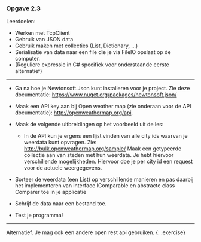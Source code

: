 ### Opgave 2.3
Leerdoelen:
- Werken met TcpClient 
- Gebruik van JSON data 
- Gebruik maken met collecties (List, Dictionary, …)
- Serialisatie van data naar een file die je via FileIO opslaat op de computer. 
- (Reguliere expressie in C# specifiek voor onderstaande eerste alternatief) 

---------------------------------------------------------------------------------

* Ga na hoe je Newtonsoft.Json kunt installeren voor je project. Zie deze documentatie: https://www.nuget.org/packages/newtonsoft.json/ 
* Maak een API key aan bij Open weather map (zie onderaan voor de API documentatie): http://openweathermap.org/api. 

* Maak de volgende uitbreidingen op het voorbeeld uit de les: 
  * In de API kun je ergens een lijst vinden van alle city ids waarvan je weerdata kunt opvragen. Zie:  http://bulk.openweathermap.org/sample/ 
Maak een getypeerde collectie aan van steden met hun weerdata. Je hebt hiervoor verschillende mogelijkheden. Hiervoor doe je per city id een request voor de actuele weergegevens. 

* Sorteer de weerdata (een List<T>) op verschillende manieren en pas daarbij het implementeren van interface IComparable<T>  en abstracte class Comparer<T> toe in je applicatie 
* Schrijf de data naar een bestand toe. 
* Test je programma! 

---------------------------------------------------------------------------------
Alternatief. Je mag ook een andere open rest api gebruiken. 
{: .exercise}
